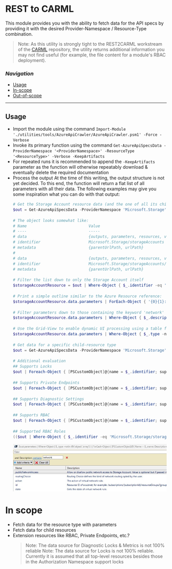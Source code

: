 # REST to CARML

This module provides you with the ability to fetch data for the API specs by providing it with the desired Provider-Namespace / Resource-Type combination.

> Note: As this utility is strongly tight to the REST2CARML workstream of the [CARML](https://aka.ms/CARML) repository, the utility returns additional information you may not find useful (for example, the file content for a module's RBAC deployment).

### _Navigation_

- [Usage](#usage)
- [In-scope](#in-scope)
- [Out-of-scope](#out-of-scope)

---

## Usage
- Import the module using the command `Import-Module './utilities/tools/AzureApiCrawler/AzureApiCrawler.psm1' -Force -Verbose`
- Invoke its primary function using the command `Get-AzureApiSpecsData -ProviderNamespace '<ProviderNamespace>' -ResourceType '<ResourceType>' -Verbose -KeepArtifacts`
- For repeated runs it is recommended to append the `-KeepArtifacts` parameter as the function will otherwise repeatably download & eventually delete the required documentation
- Process the output
  At the time of this writing, the output structure is not yet decided. To this end, the function will return a flat list of all parameters with all their data. The following examples may give you some inspiration what you can do with that output:
  ```PowerShell
  # Get the Storage Account resource data (and the one of all its child-resources)
  $out = Get-AzureApiSpecsData -ProviderNamespace 'Microsoft.Storage' -ResourceType 'storageAccounts' -Verbose -KeepArtifacts

  # The object looks somewhat like:
  # Name                           Value
  # ----                           -----
  # data                           {outputs, parameters, resources, variables…}
  # identifier                     Microsoft.Storage/storageAccounts
  # metadata                       {parentUrlPath, urlPath}
  #
  # data                           {outputs, parameters, resources, variables…}
  # identifier                     Microsoft.Storage/storageAccounts/localUsers
  # metadata                       {parentUrlPath, urlPath}

  # Filter the list down to only the Storage Account itself
  $storageAccountResource = $out | Where-Object { $_.identifier -eq 'Microsoft.Storage/storageAccounts' }

  # Print a simple outline similar to the Azure Resource reference:
  $storageAccountResource.data.parameters | ForEach-Object { '{0}{1}:{2}' -f ('  ' * $_.level), $_.name, $_.type  } 

  # Filter parameters down to those containing the keyword 'network' 
  $storageAccountResource.data.parameters | Where-Object { $_.description -like "*network*" } | ConvertTo-Json

  # Use the Grid-View to enable dynamic UI processing using a table format
  $storageAccountResource.data.parameters | Where-Object { $_.type -notin @('object','array') } | ForEach-Object { [PSCustomObject]@{ Name = $_.name; Description = $_.description  }  } | Out-GridView

  # Get data for a specific child-resource type
  $out = Get-AzureApiSpecsData -ProviderNamespace 'Microsoft.Storage' -ResourceType 'storageAccounts/blobServices/containers' -Verbose -KeepArtifacts

  # Additional evaluation
  ## Supports Locks
  $out | Foreach-Object { [PSCustomObject]@{name = $_.identifier; supportsLock = $_.data.additionalParameters.name -contains 'lock' }} | Sort-Object -Property 'Name'

  ## Supports Private Endpoints
  $out | Foreach-Object { [PSCustomObject]@{name = $_.identifier; supportsLock = $_.data.additionalParameters.name -contains 'privateEndpoints' }} | Sort-Object -Property 'Name'
  
  ## Supports Diagnostic Settings
  $out | Foreach-Object { [PSCustomObject]@{name = $_.identifier; supportsLock = $_.data.additionalParameters.name -contains 'diagnosticWorkspaceId' }} | Sort-Object -Property 'Name'

  ## Supports RBAC
  $out | Foreach-Object { [PSCustomObject]@{name = $_.identifier; supportsLock = $_.data.additionalParameters.name -contains 'roleAssignments' }} | Sort-Object -Property 'Name'
  
  ## Supported RBAC Roles
  (($out | Where-Object { $_.identifier -eq 'Microsoft.Storage/storageAccounts/blobServices/containers' }).data.additionalFiles | Where-Object { $_.type -eq 'roleAssignments' }).onlyRoleDefinitionNames
  ```
  <img alt="Grid View" src="./src/GridViewFilter.jpg" />
 

# In scope

- Fetch data for the resource type with parameters
- Fetch data for child resources
- Extension resources like RBAC, Private Endpoints, etc.?
  > Note: The data source for Diagnostic Locks & Metrics is not 100% reliable
  > Note: The data source for Locks is not 100% reliable. Currently it is assumed that all top-level resources besides those in the Authorization Namespace support locks